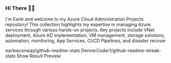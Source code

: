 ### Hi There 👋🏼

I'm Earle and welcome to my Azure Cloud Administration Projects repository! This collection highlights my expertise in managing Azure services through various hands-on projects. Key projects include VNet deployment, Azure AD implementation, VM management, storage solutions, automation, monitoring, App Services, CI/CD Pipelines, and disaster recover

earleaconway/github-readme-stats
DenverCoder1/github-readme-streak-stats
Show Result
Preview
